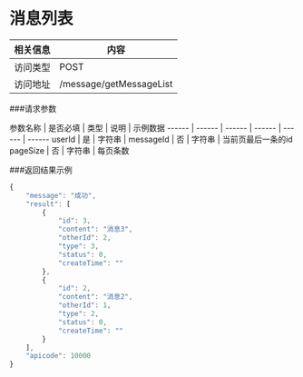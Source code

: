 # 消息列表
 相关信息 | 内容
 ------ | ------
 访问类型 | POST
 访问地址 | /message/getMessageList

###请求参数

 参数名称 | 是否必填 | 类型 | 说明 | 示例数据
 ------ | ------ | ------ | ------ | ------ | ------
 userId | 是 | 字符串 | 
 messageId | 否 | 字符串 | 当前页最后一条的id
 pageSize | 否 | 字符串 | 每页条数
 
###返回结果示例

```javascript
{
    "message": "成功",
    "result": [
        {
            "id": 3,
            "content": "消息3",
            "otherId": 2,
            "type": 3,
            "status": 0,
            "createTime": ""
        },
        {
            "id": 2,
            "content": "消息2",
            "otherId": 1,
            "type": 2,
            "status": 0,
            "createTime": ""
        }
    ],
    "apicode": 10000
}
